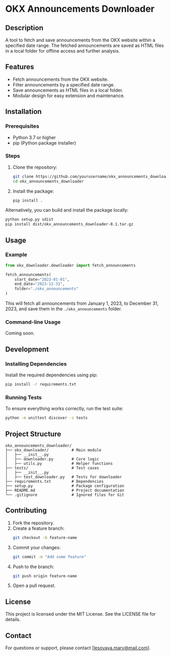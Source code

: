# OKX Announcements Downloader

## Description
A tool to fetch and save announcements from the OKX website within a specified date range. The fetched announcements are saved as HTML files in a local folder for offline access and further analysis.

## Features
- Fetch announcements from the OKX website.
- Filter announcements by a specified date range.
- Save announcements as HTML files in a local folder.
- Modular design for easy extension and maintenance.

## Installation

### Prerequisites
- Python 3.7 or higher
- pip (Python package installer)

### Steps
1. Clone the repository:
   ```bash
   git clone https://github.com/yourusername/okx_announcements_downloader.git
   cd okx_announcements_downloader
   ```
2. Install the package:
   ```bash
   pip install .
   ```

Alternatively, you can build and install the package locally:
```bash
python setup.py sdist
pip install dist/okx_announcements_downloader-0.1.tar.gz
```

## Usage

### Example
```python
from okx_downloader.downloader import fetch_announcements

fetch_announcements(
    start_date="2023-01-01",
    end_date="2023-12-31",
    folder="./okx_announcements"
)
```
This will fetch all announcements from January 1, 2023, to December 31, 2023, and save them in the `./okx_announcements` folder.

### Command-line Usage
Coming soon.

## Development

### Installing Dependencies
Install the required dependencies using pip:
```bash
pip install -r requirements.txt
```

### Running Tests
To ensure everything works correctly, run the test suite:
```bash
python -m unittest discover -s tests
```

## Project Structure
```
okx_announcements_downloader/
├── okx_downloader/          # Main module
│   ├── __init__.py
│   ├── downloader.py        # Core logic
│   ├── utils.py             # Helper functions
├── tests/                   # Test cases
│   ├── __init__.py
│   ├── test_downloader.py   # Tests for downloader
├── requirements.txt         # Dependencies
├── setup.py                 # Package configuration
├── README.md                # Project documentation
└── .gitignore               # Ignored files for Git
```

## Contributing
1. Fork the repository.
2. Create a feature branch:
   ```bash
   git checkout -b feature-name
   ```
3. Commit your changes:
   ```bash
   git commit -m "Add some feature"
   ```
4. Push to the branch:
   ```bash
   git push origin feature-name
   ```
5. Open a pull request.

## License
This project is licensed under the MIT License. See the LICENSE file for details.

## Contact
For questions or support, please contact [lesovaya.mary@mail.com].
